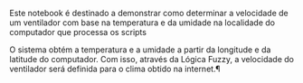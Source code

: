 Este notebook é destinado a demonstrar como determinar a velocidade de um ventilador com base na temperatura e da umidade na localidade do computador que processa os scripts

O sistema obtém a temperatura e a umidade a partir da longitude e da latitude do computador. Com isso, através da Lógica Fuzzy, a velocidade do ventilador será definida para o clima obtido na internet.¶
